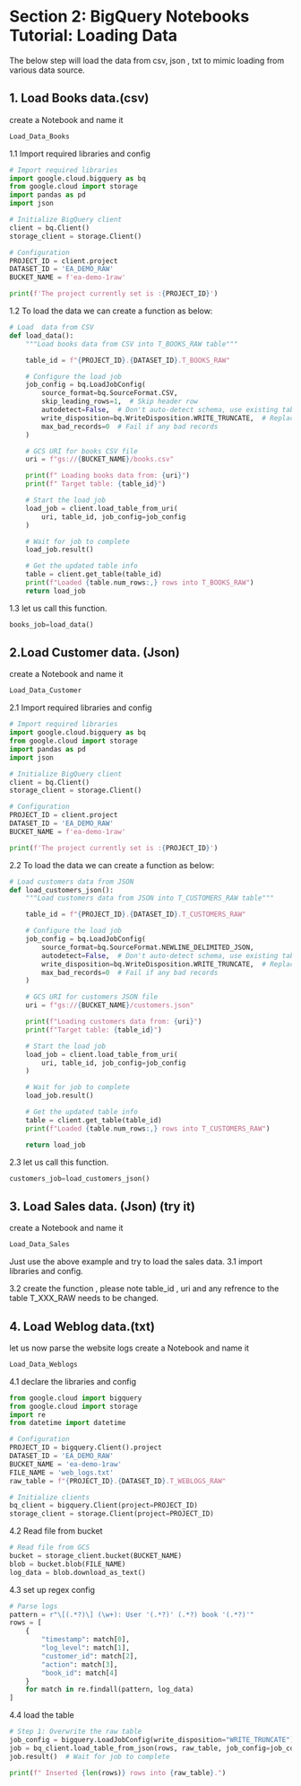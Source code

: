 # Section 2: BigQuery Notebooks Tutorial: Loading Data
The below step will load the data from csv, json , txt to mimic loading from various data source.

## 1. Load Books data.(csv)
create a Notebook and name it 
```python
Load_Data_Books
```
1.1  Import required libraries and config
```python
# Import required libraries
import google.cloud.bigquery as bq
from google.cloud import storage
import pandas as pd
import json

# Initialize BigQuery client
client = bq.Client()
storage_client = storage.Client()

# Configuration
PROJECT_ID = client.project
DATASET_ID = 'EA_DEMO_RAW'
BUCKET_NAME = f'ea-demo-1raw'

print(f'The project currently set is :{PROJECT_ID}')
```
1.2 To load the data we can create a function as below:
```python
# Load  data from CSV
def load_data():
    """Load books data from CSV into T_BOOKS_RAW table"""

    table_id = f"{PROJECT_ID}.{DATASET_ID}.T_BOOKS_RAW"

    # Configure the load job
    job_config = bq.LoadJobConfig(
        source_format=bq.SourceFormat.CSV,
        skip_leading_rows=1,  # Skip header row
        autodetect=False,  # Don't auto-detect schema, use existing table schema
        write_disposition=bq.WriteDisposition.WRITE_TRUNCATE,  # Replace existing data
        max_bad_records=0  # Fail if any bad records
    )

    # GCS URI for books CSV file
    uri = f"gs://{BUCKET_NAME}/books.csv"

    print(f" Loading books data from: {uri}")
    print(f" Target table: {table_id}")

    # Start the load job
    load_job = client.load_table_from_uri(
        uri, table_id, job_config=job_config
    )

    # Wait for job to complete
    load_job.result()

    # Get the updated table info
    table = client.get_table(table_id)
    print(f"Loaded {table.num_rows:,} rows into T_BOOKS_RAW")
    return load_job
```
1.3 let us call this function.
```python
books_job=load_data()
```

## 2.Load Customer data. (Json)
create a Notebook and name it 
```python
Load_Data_Customer
```
2.1   Import required libraries and config
```python
# Import required libraries
import google.cloud.bigquery as bq
from google.cloud import storage
import pandas as pd
import json

# Initialize BigQuery client
client = bq.Client()
storage_client = storage.Client()

# Configuration
PROJECT_ID = client.project
DATASET_ID = 'EA_DEMO_RAW'
BUCKET_NAME = f'ea-demo-1raw'

print(f'The project currently set is :{PROJECT_ID}')
```
2.2 To load the data we can create a function as below:
```python
# Load customers data from JSON
def load_customers_json():
    """Load customers data from JSON into T_CUSTOMERS_RAW table"""

    table_id = f"{PROJECT_ID}.{DATASET_ID}.T_CUSTOMERS_RAW"

    # Configure the load job
    job_config = bq.LoadJobConfig(
        source_format=bq.SourceFormat.NEWLINE_DELIMITED_JSON,
        autodetect=False,  # Don't auto-detect schema, use existing table schema
        write_disposition=bq.WriteDisposition.WRITE_TRUNCATE,  # Replace existing data
        max_bad_records=0  # Fail if any bad records
    )

    # GCS URI for customers JSON file
    uri = f"gs://{BUCKET_NAME}/customers.json"

    print(f"Loading customers data from: {uri}")
    print(f"Target table: {table_id}")

    # Start the load job
    load_job = client.load_table_from_uri(
        uri, table_id, job_config=job_config
    )

    # Wait for job to complete
    load_job.result()

    # Get the updated table info
    table = client.get_table(table_id)
    print(f"Loaded {table.num_rows:,} rows into T_CUSTOMERS_RAW")

    return load_job
```
2.3 let us call this function.
```python
customers_job=load_customers_json()
```

## 3. Load Sales data. (Json) (try it)
create a Notebook and name it 
```python
Load_Data_Sales
```
Just use the above example and try to load the sales data.
3.1 import libraries and config.

3.2 create the function , please note table_id , uri and any refrence to the table T_XXX_RAW needs to be changed.


## 4. Load Weblog data.(txt)
let us now parse the website logs
create a Notebook and name it 
```python
Load_Data_Weblogs
```


4.1 declare the libraries and config
```python
from google.cloud import bigquery
from google.cloud import storage
import re
from datetime import datetime

# Configuration
PROJECT_ID = bigquery.Client().project
DATASET_ID = 'EA_DEMO_RAW'
BUCKET_NAME = 'ea-demo-1raw'
FILE_NAME = 'web_logs.txt'
raw_table = f"{PROJECT_ID}.{DATASET_ID}.T_WEBLOGS_RAW"

# Initialize clients
bq_client = bigquery.Client(project=PROJECT_ID)
storage_client = storage.Client(project=PROJECT_ID)
```
4.2 Read file from bucket 
```python
# Read file from GCS
bucket = storage_client.bucket(BUCKET_NAME)
blob = bucket.blob(FILE_NAME)
log_data = blob.download_as_text()
```
4.3  set up regex config
```python
# Parse logs
pattern = r"\[(.*?)\] (\w+): User '(.*?)' (.*?) book '(.*?)'"
rows = [
    {
        "timestamp": match[0],
        "log_level": match[1],
        "customer_id": match[2],
        "action": match[3],
        "book_id": match[4]
    }
    for match in re.findall(pattern, log_data)
]

```
4.4 load the table 
```python
# Step 1: Overwrite the raw table
job_config = bigquery.LoadJobConfig(write_disposition="WRITE_TRUNCATE")
job = bq_client.load_table_from_json(rows, raw_table, job_config=job_config)
job.result()  # Wait for job to complete

print(f" Inserted {len(rows)} rows into {raw_table}.")
```

